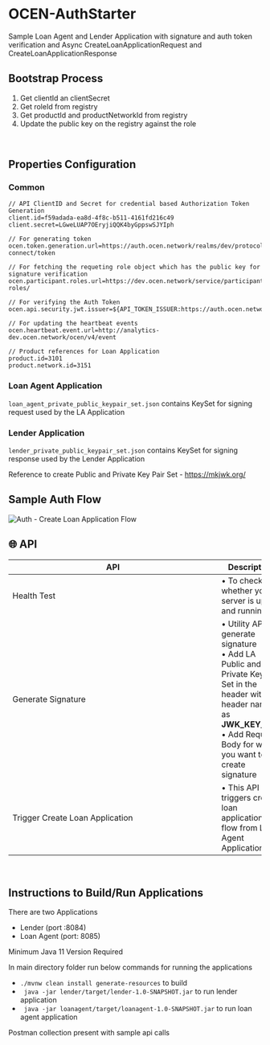 # OCEN-AuthStarter
Sample Loan Agent and Lender Application with signature and auth token verification and Async CreateLoanApplicationRequest and CreateLoanApplicationResponse
<br>

## Bootstrap Process
  1. Get clientId an clientSecret
  2. Get roleId from registry
  3. Get productId and productNetworkId from registry
  4. Update the public key on the registry against the role
<br>

## Properties Configuration

### Common

```
// API ClientID and Secret for credential based Authorization Token Generation
client.id=f59adada-ea8d-4f8c-b511-4161fd216c49
client.secret=LGweLUAP7OEryjiQQK4byGppswSJYIph

// For generating token 
ocen.token.generation.url=https://auth.ocen.network/realms/dev/protocol/openid-connect/token

// For fetching the requeting role object which has the public key for signature verification 
ocen.participant.roles.url=https://dev.ocen.network/service/participant-roles/

// For verifying the Auth Token
ocen.api.security.jwt.issuer=${API_TOKEN_ISSUER:https://auth.ocen.network/realms/dev}

// For updating the heartbeat events
ocen.heartbeat.event.url=http://analytics-dev.ocen.network/ocen/v4/event

// Product references for Loan Application
product.id=3101
product.network.id=3151
```
### Loan Agent Application

`loan_agent_private_public_keypair_set.json` contains KeySet for signing request used by the LA Application

### Lender Application

`lender_private_public_keypair_set.json` contains KeySet for signing response used by the Lender Application

Reference to create Public and Private Key Pair Set - https://mkjwk.org/
<br>

## Sample Auth Flow 
<!-- ![WhatsApp Image 2024-03-18 at 20 04 50](https://github.com/iSPIRT/OCEN-AuthStarter/assets/16155950/eebde30b-b019-4433-a41f-8ad67fa50e86) -->
![Auth - Create Loan Application Flow](https://github.com/iSPIRT/OCEN-AuthStarter/assets/40620782/e720599d-6ee6-4ae3-a62e-8f061e6ec684)
<br>

## 🌐 API

|   <div style="width:400px">API</div> | Description |
| ----  |   ---   |  
| Health Test |  &#8226; To check whether your server is up and running|
| Generate Signature | &#8226; Utility API to generate signature <br>&#10; &#8226; Add LA Public and Private Keypair Set in the header with header name as **JWK_KEY_SET** <br>&#10; &#8226; Add Request Body for which you want to create signature |
| Trigger Create Loan Application | &#8226; This API triggers create loan application flow from Loan Agent Application|
<br>

## Instructions to Build/Run Applications

There are two Applications 
  - Lender (port :8084)
  - Loan Agent (port: 8085)

Minimum Java 11 Version Required

In main directory folder run below commands for running the applications
- `./mvnw clean install generate-resources` to build
- ` java -jar lender/target/lender-1.0-SNAPSHOT.jar` to run lender application
- ` java -jar loanagent/target/loanagent-1.0-SNAPSHOT.jar` to run loan agent application

Postman collection present with sample api calls 

